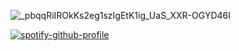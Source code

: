 ![_pbqqRiIROkKs2eg1szIgEtK1ig_UaS_XXR-OGYD46I](https://user-images.githubusercontent.com/100039561/223192572-f6034f0f-d758-4cda-97d5-78f5abdad517.gif)




[![spotify-github-profile](https://spotify-github-profile.vercel.app/api/view?uid=1281518605&cover_image=true&theme=default&show_offline=false&background_color=121212&interchange=false)](https://github.com/kittinan/spotify-github-profile)
